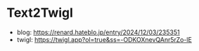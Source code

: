 # Text2Twigl

- blog: https://renard.hateblo.jp/entry/2024/12/03/235351
- twigl: https://twigl.app?ol=true&ss=-ODKOXnevQAnr5rZo-lE
